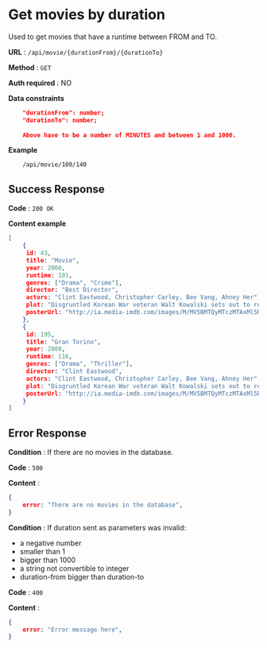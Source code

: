 # Get movies by duration
Used to get movies that have a runtime between FROM and TO.

**URL** : `/api/movie/{durationFrom}/{durationTo}`

**Method** : `GET`

**Auth required** : NO

**Data constraints**

```json
    "durationFrom": number;
    "durationTo": number;
    
    Above have to be a number of MINUTES and between 1 and 1000.

```  

**Example**

```
	/api/movie/100/140  
```  

## Success Response

**Code** : `200 OK`

**Content example**

```json  
[
    {  
	 id: 43, 
	 title: "Movie",
	 year: 2008,    
	 runtime: 101,  
	 genres: ["Drama", "Crime"], 
	 director: "Best Director", 
	 actors: "Clint Eastwood, Christopher Carley, Bee Vang, Ahney Her",    
	 plot: "Disgruntled Korean War veteran Walt Kowalski sets out to reform his neighbor, a Hmong teenager who tried to steal Kowalski's prized possession: a 1972 Gran Torino.",    
	 posterUrl: "http://ia.media-imdb.com/images/M/MV5BMTQyMTczMTAxMl5BMl5BanBnXkFtZTcwOTc1ODE0Mg@@._V1_SX300.jpg" 
	}, 
	{  
	 id: 195, 
	 title: "Gran Torino",
	 year: 2008,    
	 runtime: 116,  
	 genres: ["Drama", "Thriller"], 
	 director: "Clint Eastwood", 
	 actors: "Clint Eastwood, Christopher Carley, Bee Vang, Ahney Her",    
	 plot: "Disgruntled Korean War veteran Walt Kowalski sets out to reform his neighbor, a Hmong teenager who tried to steal Kowalski's prized possession: a 1972 Gran Torino.",    
	 posterUrl: "http://ia.media-imdb.com/images/M/MV5BMTQyMTczMTAxMl5BMl5BanBnXkFtZTcwOTc1ODE0Mg@@._V1_SX300.jpg" 
	}  
]
```  

## Error Response

**Condition** : If there are no movies in the database.

**Code** : `500`

**Content** :

```json  
{    
    error: "There are no movies in the database", 
}  
```

**Condition** : If duration sent as parameters was invalid:

- a negative number
- smaller than 1
- bigger than 1000
- a string not convertible to integer
- duration-from bigger than duration-to


**Code** : `400`

**Content** :

```json  
{    
    error: "Error message here", 
}  
```